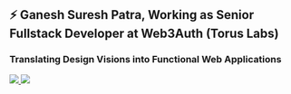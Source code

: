 ## ⚡ Ganesh Suresh Patra, Working as Senior Fullstack Developer at Web3Auth (Torus Labs)

### Translating Design Visions into Functional Web Applications

<p>
  <a href="https://www.linkedin.com/in/ganesh-patra-033667102/">
    <img src="https://img.shields.io/badge/-ganeshpatra-blue?style=flat-square&logo=Linkedin&logoColor=white&link=https://www.linkedin.com/in/ganesh-patra-033667102">
  <a/>
   <a href="mailto:gpatra1996@gmail.com">
    <img src="https://img.shields.io/badge/-gpatra1996@gmail.com-c14438?style=flat-square&logo=Gmail&logoColor=white&link=mailto:gpatra1996@gmail.com">
   <a/>
</p>

  
